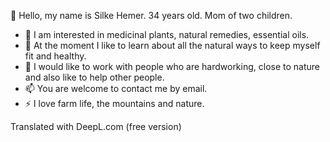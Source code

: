  👋 Hello, my name is Silke Hemer. 34 years old. Mom of two children.
- 👀 I am interested in medicinal plants, natural remedies, essential oils.
- 🌱 At the moment I like to learn about all the natural ways to keep myself fit and healthy.
- 💞️ I would like to work with people who are hardworking, close to nature and also like to help other people.
- 📫 You are welcome to contact me by email.
- ⚡ I love farm life, the mountains and nature. 

Translated with DeepL.com (free version)
<!---
SILKEHEMER/SILKEHEMER is a ✨ special ✨ repository because its `README.md` (this file) appears on your GitHub profile.
You can click the Preview link to take a look at your changes.
--->
